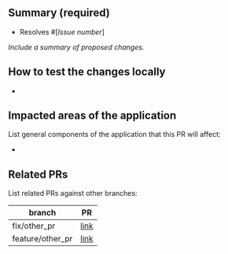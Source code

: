 ## Summary (required)

- Resolves #[_Issue number_]

_Include a summary of proposed changes._

## How to test the changes locally

-

## Impacted areas of the application
List general components of the application that this PR will affect:

-  



## Related PRs
List related PRs against other branches:

branch | PR
------ | ------
fix/other_pr | [link]()
feature/other_pr | [link]()
